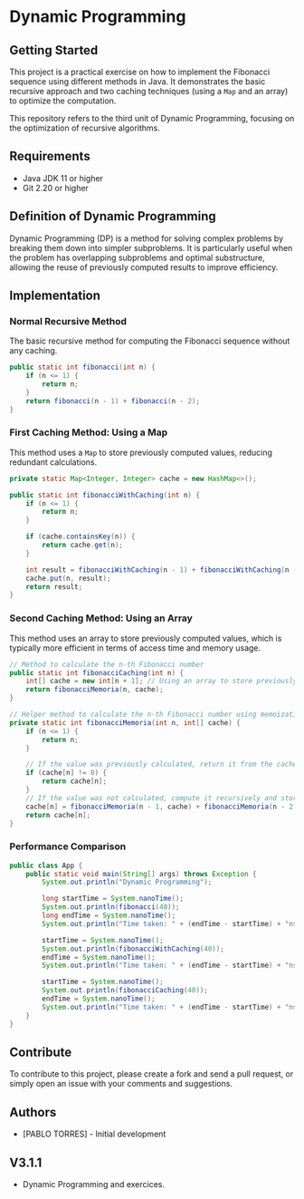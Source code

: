 # Dynamic Programming

## Getting Started

This project is a practical exercise on how to implement the Fibonacci sequence using different methods in Java. It demonstrates the basic recursive approach and two caching techniques (using a `Map` and an array) to optimize the computation.

This repository refers to the third unit of Dynamic Programming, focusing on the optimization of recursive algorithms.

## Requirements
- Java JDK 11 or higher
- Git 2.20 or higher

## Definition of Dynamic Programming

Dynamic Programming (DP) is a method for solving complex problems by breaking them down into simpler subproblems. It is particularly useful when the problem has overlapping subproblems and optimal substructure, allowing the reuse of previously computed results to improve efficiency.

## Implementation

### Normal Recursive Method

The basic recursive method for computing the Fibonacci sequence without any caching.

```java
public static int fibonacci(int n) {
    if (n <= 1) {
        return n;
    }
    return fibonacci(n - 1) + fibonacci(n - 2);
}
```

### First Caching Method: Using a Map

This method uses a `Map` to store previously computed values, reducing redundant calculations.

```java
private static Map<Integer, Integer> cache = new HashMap<>();

public static int fibonacciWithCaching(int n) {
    if (n <= 1) {
        return n;
    }

    if (cache.containsKey(n)) {
        return cache.get(n);
    }

    int result = fibonacciWithCaching(n - 1) + fibonacciWithCaching(n - 2);
    cache.put(n, result);
    return result;
}
```

### Second Caching Method: Using an Array

This method uses an array to store previously computed values, which is typically more efficient in terms of access time and memory usage.

```java
// Method to calculate the n-th Fibonacci number
public static int fibonacciCaching(int n) {
    int[] cache = new int[n + 1]; // Using an array to store previously computed results
    return fibonacciMemoria(n, cache);
}

// Helper method to calculate the n-th Fibonacci number using memoization
private static int fibonacciMemoria(int n, int[] cache) {
    if (n <= 1) {
        return n;
    }

    // If the value was previously calculated, return it from the cache
    if (cache[n] != 0) {
        return cache[n];
    }
    // If the value was not calculated, compute it recursively and store it in the cache
    cache[n] = fibonacciMemoria(n - 1, cache) + fibonacciMemoria(n - 2, cache);
    return cache[n];
}
```

### Performance Comparison

```java
public class App {
    public static void main(String[] args) throws Exception {
        System.out.println("Dynamic Programming");

        long startTime = System.nanoTime();
        System.out.println(fibonacci(40));
        long endTime = System.nanoTime();
        System.out.println("Time taken: " + (endTime - startTime) + "ns");

        startTime = System.nanoTime();
        System.out.println(fibonacciWithCaching(40));
        endTime = System.nanoTime();
        System.out.println("Time taken: " + (endTime - startTime) + "ns");

        startTime = System.nanoTime();
        System.out.println(fibonacciCaching(40));
        endTime = System.nanoTime();
        System.out.println("Time taken: " + (endTime - startTime) + "ns");
    }
}
```

## Contribute

To contribute to this project, please create a fork and send a pull request, or simply open an issue with your comments and suggestions.

## Authors

- [PABLO TORRES] - Initial development

## V3.1.1

- Dynamic Programming and exercices.
